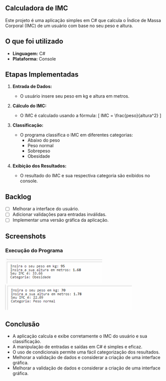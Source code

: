 ## Calculadora de IMC

Este projeto é uma aplicação simples em C# que calcula o Índice de Massa Corporal (IMC) de um usuário com base no seu peso e altura.

## O que foi utilizado

- **Linguagem:** C#
- **Plataforma:** Console

## Etapas Implementadas

1. **Entrada de Dados:**
   - O usuário insere seu peso em kg e altura em metros.

2. **Cálculo do IMC:**
   - O IMC é calculado usando a fórmula: 
     \[
     IMC = \frac{peso}{altura^2}
     \]

3. **Classificação:**
   - O programa classifica o IMC em diferentes categorias:
     - Abaixo do peso
     - Peso normal
     - Sobrepeso
     - Obesidade

4. **Exibição dos Resultados:**
   - O resultado do IMC e sua respectiva categoria são exibidos no console.

## Backlog

- [ ] Melhorar a interface do usuário.
- [ ] Adicionar validações para entradas inválidas.
- [ ] Implementar uma versão gráfica da aplicação.

## Screenshots

### Execução do Programa

<img src="/imagens/calculadora de imc.png">
<img src="/imagens/calculadora de imc (2).png">

## Conclusão

  - A aplicação calcula e exibe corretamente o IMC do usuário e sua classificação.
  - A manipulação de entradas e saídas em C# é simples e eficaz.
  - O uso de condicionais permite uma fácil categorização dos resultados.
  - Melhorar a validação de dados e considerar a criação de uma interface gráfica.
  - Melhorar a validação de dados e considerar a criação de uma interface gráfica.
